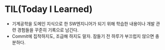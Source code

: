 # TIL(Today I Learned)

* 기계공학을 도메인 지식으로 한 SW엔지니어가 되기 위해 학습한 내용이나 개발 관련 경험들을 꾸준히 기록으로 남긴다.
* Commit에 집착하지도, 조급해 하지도 말자. 잠들기 전 하루가 부끄럽지 않으면 충분하다.

